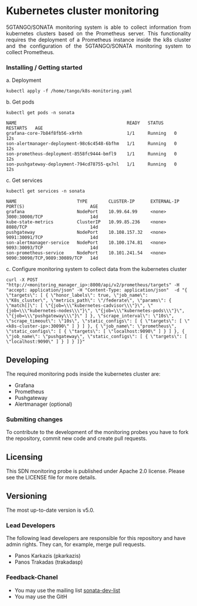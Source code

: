 # Kubernetes cluster monitoring 
<p align="justify">5GTANGO/SONATA monitoring system is able to collect information from kubernetes clusters based on the Prometheus server. This functionality requires the deployment of a Prometheus instance inside the k8s cluster and the configuration of the 5GTANGO/SONATA monitoring system to collect Prometheus.      

### Installing / Getting started
a. Deployment
```
kubectl apply -f /home/tango/k8s-monitoring.yaml
```

b. Get pods
```
kubectl get pods -n sonata

NAME                                          READY   STATUS    RESTARTS   AGE
grafana-core-7b84f8fb56-x9rhh                 1/1     Running   0          12s
son-alertmanager-deployment-98c6c4548-6bfhm   1/1     Running   0          12s
son-prometheus-deployment-8558fc9444-bmfl9    1/1     Running   0          12s
son-pushgateway-deployment-794cd78755-qx7nl   1/1     Running   0          12s

```

c. Get services
```
kubectl get services -n sonata

NAME                       TYPE        CLUSTER-IP      EXTERNAL-IP   PORT(S)                         AGE
grafana                    NodePort    10.99.64.99     <none>        3000:30000/TCP                  14d
kube-state-metrics         ClusterIP   10.99.85.236    <none>        8080/TCP                        14d
pushgateway                NodePort    10.108.157.32   <none>        9091:30091/TCP                  14d
son-alertmanager-service   NodePort    10.100.174.81   <none>        9093:30093/TCP                  14d
son-prometheus-service     NodePort    10.101.241.54   <none>        9090:30090/TCP,9089:30089/TCP   14d

```

c. Configure monitoring system to collect data from the kubernetes cluster 
```
curl -X POST "http://<monitoring_manager_ip>:8000/api/v2/prometheus/targets" -H "accept: application/json" -H "Content-Type: application/json"  -d "{ \"targets\": [ { \"honor_labels\": true, \"job_name\": \"K8s_cluster\", \"metrics_path\": \"/federate\", \"params\": { \"match[]\": [ \"{job=\\\"kubernetes-cadvisor\\\"}\", \"{job=\\\"kubernetes-nodes\\\"}\", \"{job=\\\"kubernetes-pods\\\"}\", \"{job=\\\"pushgateway\\\"}\" ] }, \"scrape_interval\": \"10s\", \"scrape_timeout\": \"10s\", \"static_configs\": [ { \"targets\": [ \"<k8s-cluster-ip>:30090\" ] } ] }, { \"job_name\": \"prometheus\", \"static_configs\": [ { \"targets\": [ \"localhost:9090\" ] } ] }, { \"job_name\": \"pushgateway\", \"static_configs\": [ { \"targets\": [ \"localhost:9090\" ] } ] } ]}"

```

## Developing

The required monitoring pods inside the kubernetes cluster are:
 * Grafana
 * Prometheus 
 * Pushgateway 
 * Alertmanager (optional)
 
 
### Submiting changes
To contribute to the development of the monitoring probes you have to fork the repository, commit new code and create pull requests.


## Licensing

This SDN monitoring probe is published under Apache 2.0 license. Please see the LICENSE file for more details.

## Versioning
The most up-to-date version is v5.0.

### Lead Developers

The following lead developers are responsible for this repository and have admin rights. They can, for example, merge pull requests.

 * Panos Karkazis  (pkarkazis)
 * Panos Trakadas  (trakadasp)

### Feedback-Chanel

* You may use the mailing list [sonata-dev-list](mailto:sonata-dev@lists.atosresearch.eu)
* You may use the GitH